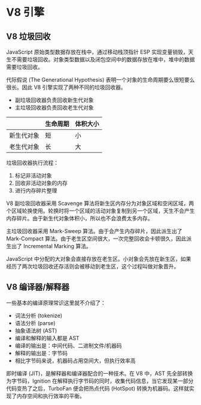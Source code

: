 # V8 引擎

## V8 垃圾回收

JavaScript 原始类型数据存放在栈中，通过移动栈顶指针 ESP 实现变量销毁，天生不需要垃圾回收。对象类型数据以及闭包空间中的数据存放在堆中，堆中的数据需要垃圾回收。

代际假说 (The Generational Hypothesis) 表明一个对象的生命周期要么很短要么很长。因此 V8 引擎实现了两种不同的垃圾回收器。
- 副垃圾回收器负责回收新生代对象
- 主垃圾回收器负责回收老生代对象

|            | 生命周期 | 体积大小 |
| ---------- | -------- | -------- |
| 新生代对象 | 短       | 小       |
| 老生代对象 | 长       | 大       |

垃圾回收器执行流程：

1. 标记非活动对象
2. 回收非活动对象的内存
3. 进行内存碎片整理

V8 副垃圾回收器采用 Scavenge 算法将新生区内存分为对象区域和空闲区域，两个区域轮换使用。轮换时将一个区域的活动对象复制到另一个区域，天生不会产生内存碎片。由于新生代对象体积小，所以也不会浪费太多内存。

主垃圾回收器采用 Mark-Sweep 算法。由于会产生内存碎片，因此派生出了 Mark-Compact 算法。由于老生区空间很大，一次完整回收会卡顿很久，因此派生出了 Incremental Marking 算法。

JavaScript 中分配的大对象会直接存放在老生区。小对象会先放在新生区，如果经历了两次垃圾回收还存活则会被移动到老生区，这个过程叫做对象晋升。

## V8 编译器/解释器
一些基本的编译原理常识这里就不介绍了：
- 词法分析 (tokenize)
- 语法分析 (parse)
- 抽象语法树 (AST)
- 编译和解释的输入都是 AST
- 编译的输出是：中间代码、二进制文件/机器码
- 解释的输出是：字节码
- 相比字节码来说，机器码占用空间大，但执行效率高

即时编译 (JIT)，是解释器和编译器配合的一种技术。在 V8 中，AST 先全部转换为字节码，Ignition 在解释执行字节码的同时，收集代码信息，当它发现某一部分代码变热了之后，TurboFan 便会把热点代码 (HotSpot) 转换为机器码。这样就实现了内存空间和执行效率的平衡。
